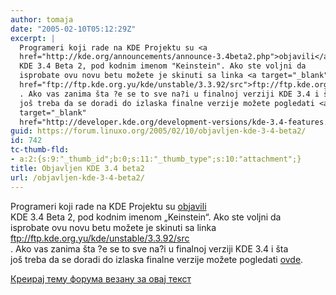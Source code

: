 ```yaml
---
author: tomaja
date: "2005-02-10T05:12:29Z"
excerpt: |
  Programeri koji rade na KDE Projektu su <a
  href="http://kde.org/announcements/announce-3.4beta2.php">objavili</a>
  KDE 3.4 Beta 2, pod kodnim imenom "Keinstein". Ako ste voljni da
  isprobate ovu novu betu možete je skinuti sa linka <a target="_blank"
  href="ftp://ftp.kde.org.yu/kde/unstable/3.3.92/src">ftp://ftp.kde.org.yu/kde/unstable/3.3.92/src</a>
  . Ako vas zanima šta ?e se to sve na?i u finalnoj verziji KDE 3.4 i šta
  još treba da se doradi do izlaska finalne verzije možete pogledati <a
  target="_blank"
  href="http://developer.kde.org/development-versions/kde-3.4-features.html">ovde</a>.
guid: https://forum.linuxo.org/2005/02/10/objavljen-kde-3-4-beta2/
id: 742
tc-thumb-fld:
- a:2:{s:9:"_thumb_id";b:0;s:11:"_thumb_type";s:10:"attachment";}
title: Objavljen KDE 3.4 beta2
url: /objavljen-kde-3-4-beta2/
---
```

Programeri koji rade na KDE Projektu su [objavili](http://kde.org/announcements/announce-3.4beta2.php)  
KDE 3.4 Beta 2, pod kodnim imenom &#8222;Keinstein&#8220;. Ako ste voljni da  
isprobate ovu novu betu možete je skinuti sa linka <a target="_blank"
href="ftp://ftp.kde.org.yu/kde/unstable/3.3.92/src">ftp://ftp.kde.org.yu/kde/unstable/3.3.92/src</a>  
. Ako vas zanima šta ?e se to sve na?i u finalnoj verziji KDE 3.4 i šta  
još treba da se doradi do izlaska finalne verzije možete pogledati <a
target="_blank"
href="http://developer.kde.org/development-versions/kde-3.4-features.html">ovde</a>.<!--break-->

[Креирај тему форума везану за овај текст](https://linuxo.org/nova-tema-na-forumu/?se_pid=742)